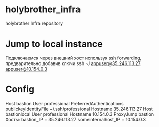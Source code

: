 # holybrother_infra
holybrother Infra repository
# Jump to local instance
Подключаемся через внешний хост используя ssh forwarding, предварительно добавив ключи ssh -J appuser@35.246.113.27 appuser@10.154.0.3
# Config 
Host bastion User professional PreferredAuthentications publickeyIdentityFile ~/.ssh/professional Hostname 35.246.113.27 Host bastionlocal User professional Hostname 10.154.0.3 ProxyJump bastion Хосты: bastion_IP = 35.246.113.27 someinternalhost_IP = 10.154.0.3
